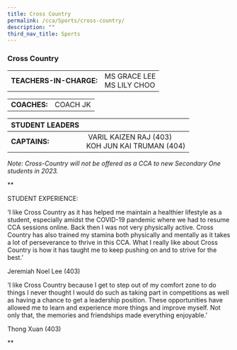 ```yaml
---
title: Cross Country
permalink: /cca/Sports/cross-country/
description: ""
third_nav_title: Sports
---
```

### Cross Country

|  	|  	|
|---	|---	|
| **TEACHERS-IN-CHARGE:** 	| MS GRACE LEE <br>MS LILY CHOO 	|

|  	|  	|
|---	|---	|
| **COACHES:** 	| COACH JK<br> 	|

| STUDENT LEADERS 	|  	|
|---	|---	|
| **CAPTAINS:** 	|  VARIL KAIZEN RAJ (403)<br>KOH JUN KAI TRUMAN (404)|

*Note: Cross-Country will not be offered as a CCA to new Secondary One students in 2023.*

**

STUDENT EXPERIENCE: 

  

‘I like Cross Country as it has helped me maintain a healthier lifestyle as a student, especially amidst the COVID-19 pandemic where we had to resume CCA sessions online. Back then I was not very physically active. Cross Country has also trained my stamina both physically and mentally as it takes a lot of perseverance to thrive in this CCA. What I really like about Cross Country is how it has taught me to keep pushing on and to strive for the best.’

Jeremiah Noel Lee (403)


‘I like Cross Country because I get to step out of my comfort zone to do things I never thought I would do such as taking part in competitions as well as having a chance to get a leadership position. These opportunities have allowed me to learn and experience more things and improve myself. Not only that, the memories and friendships made everything enjoyable.’

Thong Xuan (403)

**